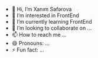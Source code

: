 - 👋 Hi, I’m Xanım Səfərova
- 👀 I’m interested in FrontEnd
- 🌱 I’m currently learning FrontEnd
- 💞️ I’m looking to collaborate on ...
- 📫 How to reach me ...
- 😄 Pronouns: ...
- ⚡ Fun fact: ...

<!---
xanmseferova/xanmseferova is a ✨ special ✨ repository because its `README.md` (this file) appears on your GitHub profile.
You can click the Preview link to take a look at your changes.
--->
